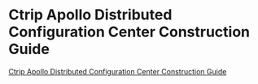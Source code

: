 # Ctrip Apollo Distributed Configuration Center Construction Guide
[Ctrip Apollo Distributed Configuration Center Construction Guide](https://aiwithcloud.com/2022/09/15/ctrip_apollo_distributed_configuration_center_construction_guide/)